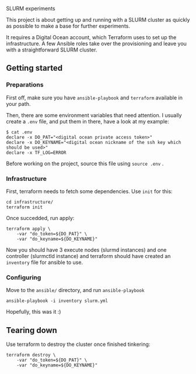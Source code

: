 SLURM experiments

This project is about getting up and running with a SLURM cluster as quickly as possible to make a base for further experiments.

It requires a Digital Ocean account, which Terraform uses to set up the infrastructure. A few Ansible roles take over the provisioning and leave you with a straightforward SLURM cluster.

## Getting started

### Preparations

First off, make sure you have `ansible-playbook` and `terraform` available in your path.

Then, there are some environment variables that need attention. I usually create a `.env` file, and put them in there, have a look at my example:

```
$ cat .env
declare -x DO_PAT="<digital ocean private access token>"
declare -x DO_KEYNAME="<digital ocean nickname of the ssh key which should be used>"
declare -x TF_LOG=ERROR
```
Before working on the project, source this file using `source .env` .

### Infrastructure

First, terraform needs to fetch some dependencies. Use `init` for this:

```
cd infrastructure/
terraform init
```

Once succedded, run apply:

```
terraform apply \
	-var "do_token=${DO_PAT}" \
	-var "do_keyname=${DO_KEYNAME}"
```

Now you should have 3 execute nodes (slurmd instances) and one controller (slurmctld instance) and terraform should have created an `inventory` file for ansible to use.

### Configuring

Move to the `ansible/` directory, and run `ansible-playbook` 
```
ansible-playbook -i inventory slurm.yml
```
Hopefully, this was it :)

## Tearing down

Use terraform to destroy the cluster once finished tinkering:

```
terraform destroy \
	-var "do_token=${DO_PAT}" \
	-var "do_keyname=${DO_KEYNAME}"
```
